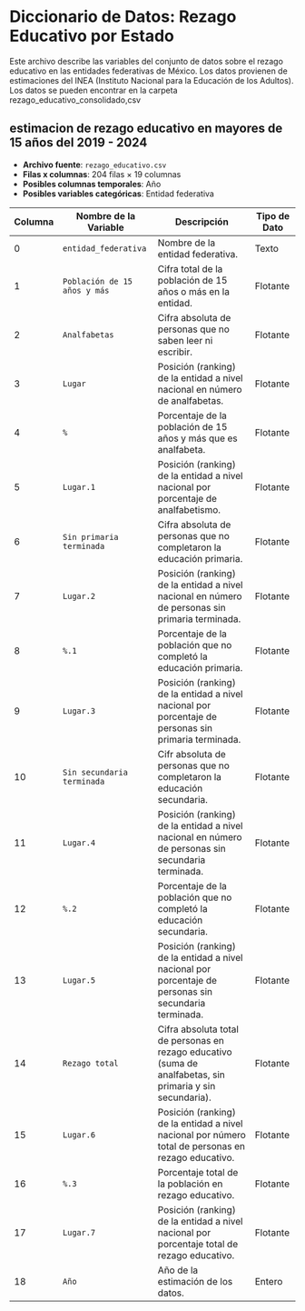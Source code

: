 # Diccionario de Datos: Rezago Educativo por Estado

Este archivo describe las variables del conjunto de datos sobre el rezago educativo en las entidades federativas de México. Los datos provienen de estimaciones del INEA (Instituto Nacional para la Educación de los Adultos). Los datos se pueden encontrar en la carpeta rezago_educativo_consolidado,csv

##  estimacion de rezago educativo en mayores de 15 años del 2019 - 2024

- **Archivo fuente**: `rezago_educativo.csv`
- **Filas x columnas**: 204 filas × 19 columnas
- **Posibles columnas temporales**: Año
- **Posibles variables categóricas**: Entidad federativa

| Columna | Nombre de la Variable | Descripción | Tipo de Dato |
|---|---|---|---|
| 0 | `entidad_federativa` | Nombre de la entidad federativa. | Texto |
| 1 | `Población de 15 años y más` | Cifra total de la población de 15 años o más en la entidad. | Flotante |
| 2 | `Analfabetas` | Cifra absoluta de personas que no saben leer ni escribir. | Flotante |
| 3 | `Lugar` | Posición (ranking) de la entidad a nivel nacional en número de analfabetas. | Flotante |
| 4 | `%` | Porcentaje de la población de 15 años y más que es analfabeta. | Flotante |
| 5 | `Lugar.1` | Posición (ranking) de la entidad a nivel nacional por porcentaje de analfabetismo. | Flotante |
| 6 | `Sin primaria terminada` | Cifra absoluta de personas que no completaron la educación primaria. | Flotante |
| 7 | `Lugar.2` | Posición (ranking) de la entidad a nivel nacional en número de personas sin primaria terminada. | Flotante |
| 8 | `%.1` | Porcentaje de la población que no completó la educación primaria. | Flotante |
| 9 | `Lugar.3` | Posición (ranking) de la entidad a nivel nacional por porcentaje de personas sin primaria terminada. | Flotante |
| 10 | `Sin secundaria terminada`| Cifr absoluta de personas que no completaron la educación secundaria. | Flotante |
| 11 | `Lugar.4` | Posición (ranking) de la entidad a nivel nacional en número de personas sin secundaria terminada. | Flotante |
| 12 | `%.2` | Porcentaje de la población que no completó la educación secundaria. | Flotante |
| 13 | `Lugar.5` | Posición (ranking) de la entidad a nivel nacional por porcentaje de personas sin secundaria terminada. | Flotante |
| 14 | `Rezago total` | Cifra absoluta total de personas en rezago educativo (suma de analfabetas, sin primaria y sin secundaria). | Flotante |
| 15 | `Lugar.6` | Posición (ranking) de la entidad a nivel nacional por número total de personas en rezago educativo. | Flotante |
| 16 | `%.3` | Porcentaje total de la población en rezago educativo. | Flotante |
| 17 | `Lugar.7` | Posición (ranking) de la entidad a nivel nacional por porcentaje total de rezago educativo. | Flotante |
| 18 | `Año` | Año de la estimación de los datos. | Entero |